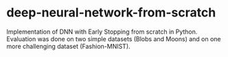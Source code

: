 # deep-neural-network-from-scratch
Implementation of DNN with Early Stopping from scratch in Python. Evaluation was done on two simple datasets (Blobs and Moons) and on one more challenging dataset (Fashion-MNIST).
